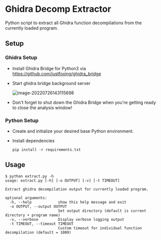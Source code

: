 # Ghidra Decomp Extractor

Python script to extract all Ghidra function decompilations from the currently loaded program.



## Setup

### Ghidra Setup

* Install Ghidra Bridge for Python3 via https://github.com/justfoxing/ghidra_bridge

* Start ghidra bridge background server

  ![image-20220726143115698](/Users/dinobytes/dev/ghidra_tools/extract_decomps/assets/image-20220726143115698.png)

* Don't forget to shut down the Ghidra Bridge when you're getting ready to close the analysis window!

  

### Python Setup

* Create and initialize your desired base Python environment.

* Install dependencies

  ```
  pip install -r requirements.txt
  ```



## Usage

```k
$ python extract.py -h
usage: extract.py [-h] [-o OUTPUT] [-v] [-t TIMEOUT]

Extract ghidra decompilation output for currently loaded program.

optional arguments:
  -h, --help            show this help message and exit
  -o OUTPUT, --output OUTPUT
                        Set output directory (default is current directory + program name)
  -v, --verbose         Display verbose logging output
  -t TIMEOUT, --timeout TIMEOUT
                        Custom timeout for individual function decompilation (default = 1000)
```